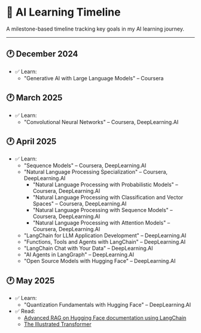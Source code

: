 
# 📅 AI Learning Timeline

A milestone-based timeline tracking key goals in my AI learning journey.

---

## 🕐 December 2024
- ✅ Learn:
  - "Generative AI with Large Language Models" – Coursera

## 🕐 March 2025
- ✅ Learn:
  - "Convolutional Neural Networks" – Coursera, DeepLearning.AI
 
## 🕐 April 2025
- ✅ Learn:
  - "Sequence Models" – Coursera, DeepLearning.AI
  - "Natural Language Processing Specialization" – Coursera, DeepLearning.AI
  	- "Natural Language Processing with Probabilistic Models" – Coursera, DeepLearning.AI
  	- "Natural Language Processing with Classification and Vector Spaces" – Coursera, DeepLearning.AI
  	- "Natural Language Processing with Sequence Models" – Coursera, DeepLearning.AI
  	- "Natural Language Processing with Attention Models" – Coursera, DeepLearning.AI
   - "LangChain for LLM Application Development" – DeepLearning.AI
   - "Functions, Tools and Agents with LangChain" – DeepLearning.AI
   - "LangChain Chat with Your Data" – DeepLearning.AI
   - "AI Agents in LangGraph" – DeepLearning.AI
   - "Open Source Models with Hugging Face" – DeepLearning.AI
   
## 🕐 May 2025
- ✅ Learn:
  - "Quantization Fundamentals with Hugging Face" – DeepLearning.AI
- ✅ Read:
  - [Advanced RAG on Hugging Face documentation using LangChain](https://huggingface.co/learn/cookbook/en/advanced_rag)
  - [The Illustrated Transformer](https://jalammar.github.io/illustrated-transformer/)



